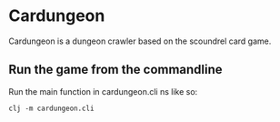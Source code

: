 # Cardungeon

Cardungeon is a dungeon crawler based on the scoundrel card game.

## Run the game from the commandline

Run the main function in cardungeon.cli ns like so:

```
clj -m cardungeon.cli
```